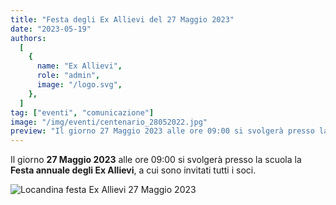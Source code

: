 ```yaml
---
title: "Festa degli Ex Allievi del 27 Maggio 2023"
date: "2023-05-19"
authors:
  [
    {
      name: "Ex Allievi",
      role: "admin",
      image: "/logo.svg",
    },
  ]
tag: ["eventi", "comunicazione"]
image: "/img/eventi/centenario_28052022.jpg"
preview: "Il giorno 27 Maggio 2023 alle ore 09:00 si svolgerà presso la scuola la Festa annuale degli Ex Allievi, a cui sono invitati tutti i soci."
---
```


Il giorno **27 Maggio 2023** alle ore 09:00 si svolgerà presso la scuola la **Festa annuale degli Ex Allievi**, a cui sono invitati tutti i soci.

![Locandina festa Ex Allievi 27 Maggio 2023](/img/eventi/festa_27052023.jpg)
